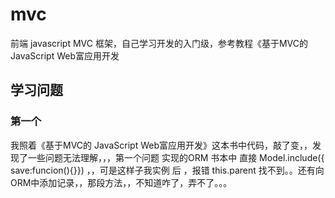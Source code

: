 mvc
===

前端 javascript MVC 框架，自己学习开发的入门级，参考教程《基于MVC的 JavaScript Web富应用开发

学习问题
---

### 第一个

我照着《基于MVC的 JavaScript Web富应用开发》这本书中代码，敲了变，，发现了一些问题无法理解，，，第一个问题  实现的ORM 书本中 直接 Model.include({ save:funcion(){}})   ，，可是这样子我实例 后 ，报错 this.parent 找不到。。还有向ORM中添加记录，，那段方法，，不知道咋了，弄不了。。。